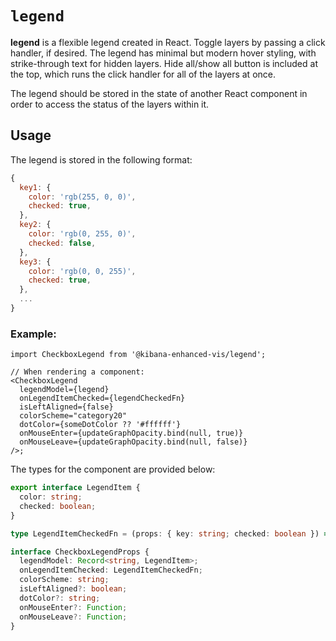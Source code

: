 # `legend`

**legend** is a flexible legend created in React. Toggle layers by passing a click handler, if desired. The legend has minimal but modern hover styling, with strike-through text for hidden layers. Hide all/show all button is included at the top, which runs the click handler for all of the layers at once.

The legend should be stored in the state of another React component in order to access the status of the layers within it.

## Usage

The legend is stored in the following format:

```js
{
  key1: {
    color: 'rgb(255, 0, 0)',
    checked: true,
  },
  key2: {
    color: 'rgb(0, 255, 0)',
    checked: false,
  },
  key3: {
    color: 'rgb(0, 0, 255)',
    checked: true,
  },
  ...
}
```

### Example:

```tsx
import CheckboxLegend from '@kibana-enhanced-vis/legend';

// When rendering a component:
<CheckboxLegend
  legendModel={legend}
  onLegendItemChecked={legendCheckedFn}
  isLeftAligned={false}
  colorScheme="category20"
  dotColor={someDotColor ?? '#ffffff'}
  onMouseEnter={updateGraphOpacity.bind(null, true)}
  onMouseLeave={updateGraphOpacity.bind(null, false)}
/>;
```

The types for the component are provided below:

```ts
export interface LegendItem {
  color: string;
  checked: boolean;
}

type LegendItemCheckedFn = (props: { key: string; checked: boolean }) => void;

interface CheckboxLegendProps {
  legendModel: Record<string, LegendItem>;
  onLegendItemChecked: LegendItemCheckedFn;
  colorScheme: string;
  isLeftAligned?: boolean;
  dotColor?: string;
  onMouseEnter?: Function;
  onMouseLeave?: Function;
}
```
